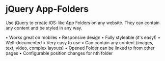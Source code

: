 jQuery App-Folders
===========

Use jQuery to create iOS-like App Folders on any website. They can contain any content and be styled in any way.

• Works great on mobiles
• Responsive design
• Fully styleable (it's easy!)
• Well-documented 
• Very easy to use
• Can contain any content (images, text, video, complex layouts)
• Opened Folder can be linked to from other pages
• Configurable position changes for nth folder
